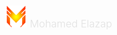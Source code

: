 

<h1 style="margin: 0 auto;font-weight: 300;color: #e1e1e1;"><img src="./logo.png" alt=""> Mohamed Elazap</h1>

